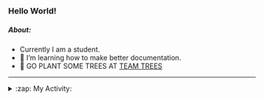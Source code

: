 ### Hello World!

##### About:
- Currently I am a student.
- 🌱 I’m learning how to make better documentation.
- 🌱 GO PLANT SOME TREES AT [TEAM TREES](https://teamtrees.org/)

---
<details>
  <summary>:zap: My Activity:</summary>
  
<!--START_SECTION:waka-->
![Code Time](http://img.shields.io/badge/Code%20Time-1%2C103%20hrs%2053%20mins-blue)

**I'm a Night 🦉** 

```text
🌞 Morning                1269 commits        ██░░░░░░░░░░░░░░░░░░░░░░░   08.79 % 
🌆 Daytime                5144 commits        █████████░░░░░░░░░░░░░░░░   35.64 % 
🌃 Evening                4137 commits        ███████░░░░░░░░░░░░░░░░░░   28.66 % 
🌙 Night                  3884 commits        ███████░░░░░░░░░░░░░░░░░░   26.91 % 
```
📅 **I'm Most Productive on Wednesday** 

```text
Monday                   2227 commits        ████░░░░░░░░░░░░░░░░░░░░░   15.43 % 
Tuesday                  1740 commits        ███░░░░░░░░░░░░░░░░░░░░░░   12.05 % 
Wednesday                3429 commits        ██████░░░░░░░░░░░░░░░░░░░   23.76 % 
Thursday                 1737 commits        ███░░░░░░░░░░░░░░░░░░░░░░   12.03 % 
Friday                   1435 commits        ██░░░░░░░░░░░░░░░░░░░░░░░   09.94 % 
Saturday                 1310 commits        ██░░░░░░░░░░░░░░░░░░░░░░░   09.08 % 
Sunday                   2556 commits        ████░░░░░░░░░░░░░░░░░░░░░   17.71 % 
```


📊 **This Week I Spent My Time On** 

```text
🔥 Editors: 
VS Code                  12 hrs 14 mins      █████████████████████████   100.00 % 

🐱‍💻 Projects: 
praise                   9 hrs 50 mins       ████████████████████░░░░░   80.45 % 
CSF22                    2 hrs 2 mins        ████░░░░░░░░░░░░░░░░░░░░░   16.69 % 
TEA-onboarding-bot       21 mins             █░░░░░░░░░░░░░░░░░░░░░░░░   02.86 % 
```


 Last Updated on 15/04/2023 14:07:26 UTC
<!--END_SECTION:waka-->
</details>
